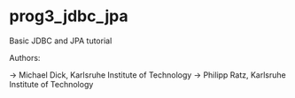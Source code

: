 # prog3_jdbc_jpa
Basic JDBC and JPA tutorial

Authors:

-> Michael Dick, Karlsruhe Institute of Technology
-> Philipp Ratz, Karlsruhe Institute of Technology
